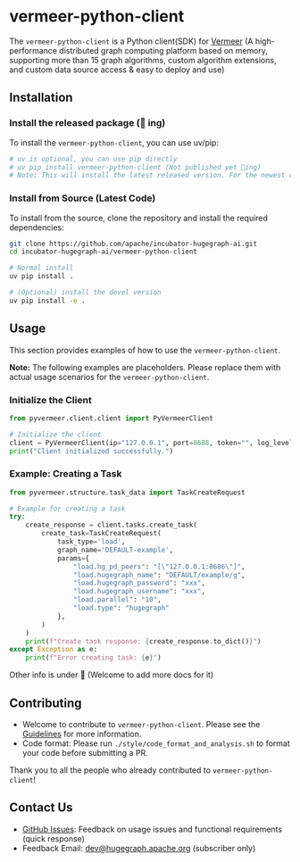 # vermeer-python-client

The `vermeer-python-client` is a Python client(SDK) for [Vermeer](https://github.com/apache/incubator-hugegraph-computer/tree/master/vermeer#readme) (A high-performance distributed graph computing platform based on memory, supporting more than 15 graph algorithms, custom algorithm extensions, and custom data source access & easy to deploy and use)

## Installation

### Install the released package (🚧 ing)

To install the `vermeer-python-client`, you can use uv/pip:

```bash
# uv is optional, you can use pip directly
# uv pip install vermeer-python-client (Not published yet 🚧ing)
# Note: This will install the latest released version. For the newest code, please install from source.
```

### Install from Source (Latest Code)

To install from the source, clone the repository and install the required dependencies:

```bash
git clone https://github.com/apache/incubator-hugegraph-ai.git
cd incubator-hugegraph-ai/vermeer-python-client

# Normal install
uv pip install .

# (Optional) install the devel version
uv pip install -e .
```

## Usage

This section provides examples of how to use the `vermeer-python-client`.

**Note:** The following examples are placeholders. Please replace them with actual usage scenarios for the `vermeer-python-client`.

### Initialize the Client

```python
from pyvermeer.client.client import PyVermeerClient

# Initialize the client
client = PyVermeerClient(ip="127.0.0.1", port=8688, token="", log_level="DEBUG")
print("Client initialized successfully.")
```

### Example: Creating a Task

```python
from pyvermeer.structure.task_data import TaskCreateRequest

# Example for creating a task
try:
    create_response = client.tasks.create_task(
        create_task=TaskCreateRequest(
            task_type='load',
            graph_name='DEFAULT-example',
            params={
                "load.hg_pd_peers": "[\"127.0.0.1:8686\"]",
                "load.hugegraph_name": "DEFAULT/example/g",
                "load.hugegraph_password": "xxx",
                "load.hugegraph_username": "xxx",
                "load.parallel": "10",
                "load.type": "hugegraph"
            },
        )
    )
    print(f"Create task response: {create_response.to_dict()}")
except Exception as e:
    print(f"Error creating task: {e}")
```

Other info is under 🚧 (Welcome to add more docs for it)

## Contributing

* Welcome to contribute to `vermeer-python-client`. Please see the [Guidelines](https://hugegraph.apache.org/docs/contribution-guidelines/) for more information.
* Code format: Please run `./style/code_format_and_analysis.sh` to format your code before submitting a PR.

Thank you to all the people who already contributed to `vermeer-python-client`!

## Contact Us

* [GitHub Issues](https://github.com/apache/incubator-hugegraph-ai/issues): Feedback on usage issues and functional requirements (quick response)
* Feedback Email: [dev@hugegraph.apache.org](mailto:dev@hugegraph.apache.org) (subscriber only)
```
